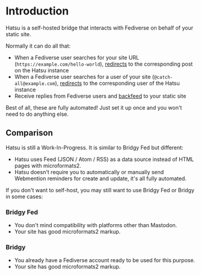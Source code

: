 # Introduction

Hatsu is a self-hosted bridge that interacts with Fediverse on behalf of your static site.

Normally it can do all that:

- When a Fediverse user searches for your site URL (`https://example.com/hello-world`), [redirects](./users/redirecting-with-static-files-and-markup.md#as2-alternate) to the corresponding post on the Hatsu instance
- When a Fediverse user searches for a user of your site (`@catch-all@example.com`), [redirects](./users/redirecting-with-static-files-and-markup.md#well-known) to the corresponding user of the Hatsu instance
- Receive replies from Fediverse users and [backfeed](./users/backfeed.md) to your static site

Best of all, these are fully automated! Just set it up once and you won't need to do anything else.

## Comparison

Hatsu is still a Work-In-Progress. It is similar to Bridgy Fed but different:

- Hatsu uses Feed (JSON / Atom / RSS) as a data source instead of HTML pages with microformats2.
- Hatsu doesn't require you to automatically or manually send Webmention reminders for create and update, it's all fully automated.

If you don't want to self-host, you may still want to use Bridgy Fed or Bridgy in some cases:

### Bridgy Fed

- You don't mind compatibility with platforms other than Mastodon.
- Your site has good microformats2 markup.

### Bridgy

- You already have a Fediverse account ready to be used for this purpose.
- Your site has good microformats2 markup.
